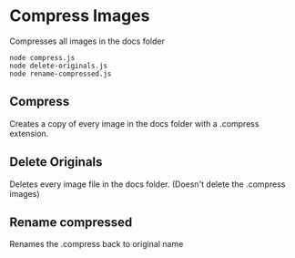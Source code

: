 # Compress Images

Compresses all images in the docs folder

```
node compress.js
node delete-originals.js
node rename-compressed.js
```

## Compress

Creates a copy of every image in the docs folder with a .compress extension.

## Delete Originals

Deletes every image file in the docs folder. (Doesn't delete the .compress images)

## Rename compressed

Renames the .compress back to original name

